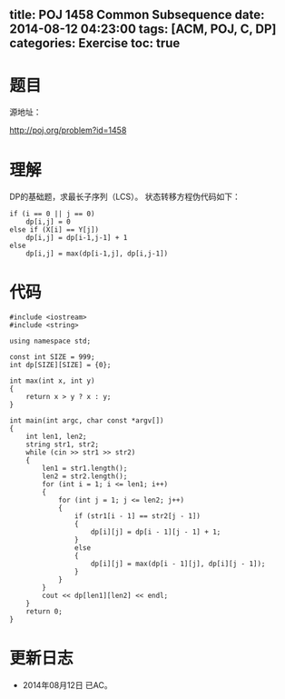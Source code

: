 ﻿title: POJ 1458 Common Subsequence
date: 2014-08-12 04:23:00
tags: [ACM, POJ, C, DP]
categories: Exercise
toc: true
---
# 题目
源地址：

http://poj.org/problem?id=1458

# 理解
DP的基础题，求最长子序列（LCS）。
状态转移方程伪代码如下：

```
if (i == 0 || j == 0)
	dp[i,j] = 0
else if (X[i] == Y[j])
	dp[i,j] = dp[i-1,j-1] + 1
else
	dp[i,j] = max(dp[i-1,j], dp[i,j-1])

```

<!-- more -->

# 代码

```
#include <iostream>
#include <string>

using namespace std;

const int SIZE = 999;
int dp[SIZE][SIZE] = {0};

int max(int x, int y)
{
    return x > y ? x : y;
}

int main(int argc, char const *argv[])
{
    int len1, len2;
    string str1, str2;
    while (cin >> str1 >> str2)
    {
        len1 = str1.length();
        len2 = str2.length();
        for (int i = 1; i <= len1; i++)
        {
            for (int j = 1; j <= len2; j++)
            {
                if (str1[i - 1] == str2[j - 1])
                {
                    dp[i][j] = dp[i - 1][j - 1] + 1;
                }
                else
                {
                    dp[i][j] = max(dp[i - 1][j], dp[i][j - 1]);
                }
            }
        }
        cout << dp[len1][len2] << endl;
    }
    return 0;
}

```

# 更新日志
- 2014年08月12日 已AC。